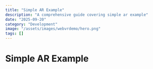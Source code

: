 ```yaml
---
title: "Simple AR Example"
description: "A comprehensive guide covering simple ar example"
date: "2025-09-20"
category: "Development"
image: "/assets/images/webvrdemo/hero.png"
tags: []
---
```


# Simple AR Example


